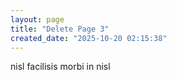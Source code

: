 ```yaml
---
layout: page
title: "Delete Page 3"
created_date: "2025-10-20 02:15:38"
---
```


nisl facilisis morbi in nisl 
